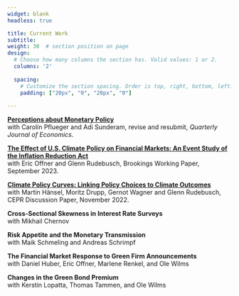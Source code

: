```yaml
---
widget: blank
headless: true

title: Current Work
subtitle:
weight: 30  # section position on page
design:
  # Choose how many columns the section has. Valid values: 1 or 2.
  columns: '2'
  
  spacing:
    # Customize the section spacing. Order is top, right, bottom, left.
    padding: ["20px", "0", "20px", "0"]  
  
---
```



**[Perceptions about Monetary Policy](publication/rules)**  
with Carolin Pflueger and Adi Sunderam, revise and resubmit, *Quarterly Journal of Economics*.

**[The Effect of U.S. Climate Policy on Financial Markets: An Event Study of the Inflation Reduction Act](publication/ira)**  
with Eric Offner and Glenn Rudebusch, Brookings Working Paper, September 2023.

**[Climate Policy Curves: Linking Policy Choices to Climate Outcomes](publication/cpc)**  
with Martin Hänsel, Moritz Drupp, Gernot Wagner and Glenn Rudebusch, CEPR
Discussion Paper, November 2022.

**Cross-Sectional Skewness in Interest Rate Surveys**  
with Mikhail Chernov

**Risk Appetite and the Monetary Transmission**  
with Maik Schmeling and Andreas Schrimpf

**The Financial Market Response to Green Firm Announcements**  
with Daniel Huber, Eric Offner, Marlene Renkel, and Ole Wilms

**Changes in the Green Bond Premium**  
with Kerstin Lopatta, Thomas Tammen, and Ole Wilms

